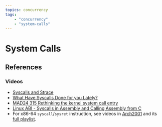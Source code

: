 ```yaml
---
topics: concurrency
tags:
    - "concurrency"
    - "system-calls"
---
```


# System Calls

## References

### Videos

- [Syscalls and Strace](https://youtu.be/-2jstkyudnQ)
- [What Have Syscalls Done for you Lately?](https://youtu.be/8g-NUUmCeGI)
- [MAD24 315 Rethinking the kernel system call entry](https://youtu.be/bdFILtH_q10)
- [Linux ABI - Syscalls in Assembly and Calling Assembly from C](https://youtu.be/s9IZ9QT5yhw)
- For x86-64 `syscall`/`sysret` instruction, see videos in [Arch2001](https://www.youtube.com/watch?v=dkU4dp66wiM&list=PLUFkSN0XLZ-myVyCmMvfz_W5Z5SauI3cN&index=33) and its [full playlist](https://www.youtube.com/playlist?list=PLUFkSN0XLZ-myVyCmMvfz_W5Z5SauI3cN).

